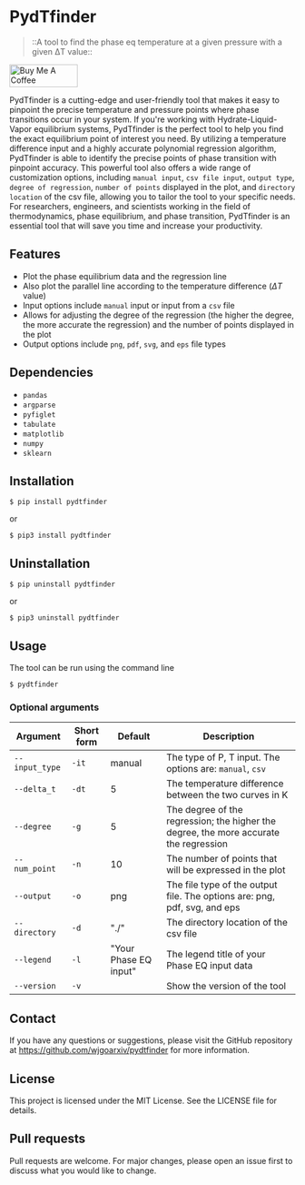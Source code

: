 # **PydTfinder**
> ::A tool to find the phase eq temperature at a given pressure with a given ΔT value::

<a href="https://www.buymeacoffee.com/woojingo" target="_blank"><img src="https://cdn.buymeacoffee.com/buttons/v2/default-red.png" alt="Buy Me A Coffee" style="height: 40px !important;width: 120px !important;" ></a>

PydTfinder is a cutting-edge and user-friendly tool that makes it easy to pinpoint the precise temperature and pressure points where phase transitions occur in your system. If you're working with Hydrate-Liquid-Vapor equilibrium systems, PydTfinder is the perfect tool to help you find the exact equilibrium point of interest you need. By utilizing a temperature difference input and a highly accurate polynomial regression algorithm, PydTfinder is able to identify the precise points of phase transition with pinpoint accuracy. This powerful tool also offers a wide range of customization options, including `manual input`, `csv file input`, `output type`, `degree of regression`, `number of points` displayed in the plot, and `directory location` of the csv file, allowing you to tailor the tool to your specific needs. For researchers, engineers, and scientists working in the field of thermodynamics, phase equilibrium, and phase transition, PydTfinder is an essential tool that will save you time and increase your productivity.

## **Features**
- Plot the phase equilibrium data and the regression line
- Also plot the parallel line according to the temperature difference ($\Delta T$ value)
- Input options include `manual` input or input from a `csv` file
- Allows for adjusting the degree of the regression (the higher the degree, the more accurate the regression) and the number of points displayed in the plot
- Output options include `png`, `pdf`, `svg`, and `eps` file types

## **Dependencies**
- `pandas`
- `argparse`
- `pyfiglet`
- `tabulate`
- `matplotlib`
- `numpy`
- `sklearn`

## **Installation**
```
$ pip install pydtfinder
```
or
```
$ pip3 install pydtfinder
```

## **Uninstallation**
```
$ pip uninstall pydtfinder
```
or
```
$ pip3 uninstall pydtfinder
```

## **Usage**
The tool can be run using the command line 

```
$ pydtfinder
```

### **Optional arguments**
| Argument | Short form | Default | Description |
| --- | --- | --- | --- |
| `--input_type` | `-it` | manual | The type of P, T input. The options are: `manual`, `csv`|
| `--delta_t` | `-dt` | 5 | The temperature difference between the two curves in K |
| `--degree` | `-g` | 5 | The degree of the regression; the higher the degree, the more accurate the regression |
| `--num_point` | `-n` | 10 | The number of points that will be expressed in the plot |
| `--output` | `-o` | png | The file type of the output file. The options are: png, pdf, svg, and eps |
| `--directory` | `-d` | "./" | The directory location of the csv file |
| `--legend` | `-l` | "Your Phase EQ input" | The legend title of your Phase EQ input data |
| `--version` | `-v` | | Show the version of the tool |

## **Contact**
If you have any questions or suggestions, please visit the GitHub repository at https://github.com/wjgoarxiv/pydtfinder for more information.

## **License**
This project is licensed under the MIT License. See the LICENSE file for details.

## **Pull requests**
Pull requests are welcome. For major changes, please open an issue first to discuss what you would like to change.
